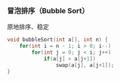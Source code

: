 ### 冒泡排序（Bubble Sort）

原地排序、稳定 

```c++
void bubbleSort(int a[], int n) {
    for(int i = n - 1; i > 0; i--)
        for(int j = 0; j < i; j++)
            if(a[j] > a[j+1]) 
                swap(a[j], a[j+1]);
}
```

### 